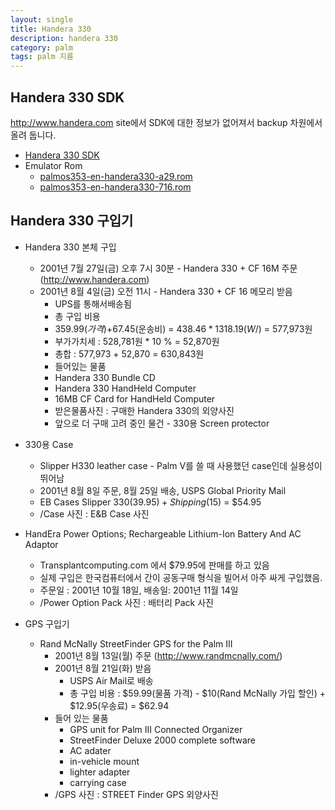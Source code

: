 ```yaml
---
layout: single
title: Handera 330
description: handera 330
category: palm
tags: palm 지름
---
```


## Handera 330 SDK

http://www.handera.com site에서 SDK에 대한 정보가 없어져서 backup 차원에서 올려 둡니다.

- [Handera 330 SDK](https://db.tt/H7pGGdcc)
- Emulator Rom
  - [palmos353-en-handera330-a29.rom](https://db.tt/cEVDIWU3)
  - [palmos353-en-handera330-716.rom](https://db.tt/H7pGGdcc)

## Handera 330 구입기

- Handera 330 본체 구입
  - 2001년 7월 27일(금) 오후 7시 30분 - Handera 330 + CF 16M 주문 (http://www.handera.com)
  - 2001년 8월 4일(금) 오전 11시 - Handera 330 + CF 16 메모리 받음
    - UPS를 통해서배송됨
    - 총 구입 비용
     - $359.99(가격)+$67.45(운송비) = $438.46 * 1318.19(W/$) = 577,973원
     - 부가가치세 : 528,781원 * 10 % = 52,870원
     - 총합 : 577,973 + 52,870 = 630,843원
    - 들어있는 물품
     - Handera 330 Bundle CD
     - Handera 330 HandHeld Computer
     - 16MB CF Card for HandHeld Computer
    - 받은물품사진 : 구매한 Handera 330의 외양사진
    - 앞으로 더 구매 고려 중인 물건 - 330용 Screen protector

- 330용 Case
  - Slipper H330 leather case - Palm V를 쓸 때 사용했던 case인데 실용성이 뛰어남
  - 2001년 8월 8일 주문, 8월 25일 배송, USPS Global Priority Mail
  - EB Cases Slipper 330($39.95) + Shipping($15) = $54.95
  - /Case 사진 : E&B Case 사진

- HandEra Power Options; Rechargeable Lithium-Ion Battery And AC Adaptor
  - Transplantcomputing.com 에서 $79.95에 판매를 하고 있음
  - 실제 구입은 한국컴퓨터에서 간이 공동구매 형식을 빌어서 아주 싸게 구입했음. 
  - 주문일 : 2001년 10월 18일, 배송일: 2001년 11월 14일
  - /Power Option Pack 사진 : 배터리 Pack 사진

- GPS 구입기
  - Rand McNally StreetFinder GPS for the Palm III
    - 2001년 8월 13일(월) 주문 (http://www.randmcnally.com/)
    - 2001년 8월 21일(화) 받음
      - USPS Air Mail로 배송
      - 총 구입 비용 : $59.99(물품 가격) - $10(Rand McNally 가입 할인) + $12.95(우송료) = $62.94
    - 들어 있는 물품
      - GPS unit for Palm III Connected Organizer
      - StreetFinder Deluxe 2000 complete software
      - AC adater
      - in-vehicle mount
      - lighter adapter
      - carrying case
    - /GPS 사진 : STREET Finder GPS 외양사진
